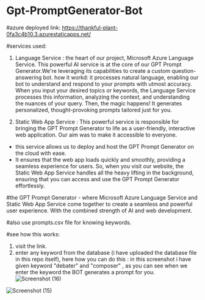 # Gpt-PromptGenerator-Bot
#azure deployed link: https://thankful-plant-0fa3c4b10.3.azurestaticapps.net/

#services used:
1. Language Service : the heart of our project, Microsoft Azure Language Service. This powerful AI service is at the core of our GPT Prompt Generator.We're leveraging its capabilities to create a custom question-answering bot.
how it workd: it processes natural language, enabling our bot to understand and respond to your prompts with utmost accuracy.
When you input your desired topics or keywords, the Language Service processes this information, analyzing the context, and understanding the nuances of your query. 
Then, the magic happens! It generates personalized, thought-provoking prompts tailored just for you.

2. Static Web App Service : This powerful service is responsible for bringing the GPT Prompt Generator to life as a user-friendly, interactive web application. Our aim was to make it accessible to everyone.
- this service allows us to deploy and host the GPT Prompt Generator on the cloud with ease.
- It ensures that the web app loads quickly and smoothly, providing a seamless experience for users.
 So, when you visit our website, the Static Web App Service handles all the heavy lifting in the background, ensuring that you can access and use the GPT Prompt Generator effortlessly.

#the GPT Prompt Generator - where Microsoft Azure Language Service and Static Web App Service come together to create a seamless and powerful user experience. With the combined strength of AI and web development.

#also use prompts.csv file for knowing keywords.

#see how this works:
1. visit the link.
2. enter any keyword from the database (i have uploaded the database file in this repo itself), here how you can do this :
  in this screenshot i have given keyword "debater" and "composer" , as you can see when we enter the keyword the BOT generates a prompt for you.
![Screenshot (16)](https://github.com/PranjalBandwal/FRT-FAQ-BOT/assets/85429823/aecfa570-620a-4eca-b373-71b7e9379616)


![Screenshot (15)](https://github.com/PranjalBandwal/FRT-FAQ-BOT/assets/85429823/8ed13b58-c74a-41f4-adf2-8f645f0812ab)

